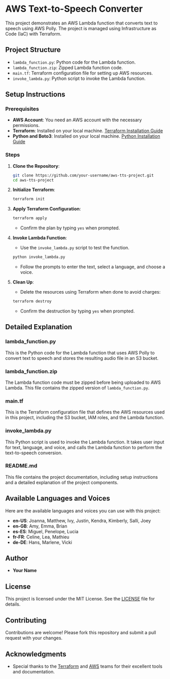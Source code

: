 # AWS Text-to-Speech Converter

This project demonstrates an AWS Lambda function that converts text to speech using AWS Polly. The project is managed using Infrastructure as Code (IaC) with Terraform.

## Project Structure

- `lambda_function.py`: Python code for the Lambda function.
- `lambda_function.zip`: Zipped Lambda function code.
- `main.tf`: Terraform configuration file for setting up AWS resources.
- `invoke_lambda.py`: Python script to invoke the Lambda function.

## Setup Instructions

### Prerequisites

- **AWS Account**: You need an AWS account with the necessary permissions.
- **Terraform**: Installed on your local machine. [Terraform Installation Guide](https://learn.hashicorp.com/tutorials/terraform/install-cli)
- **Python and Boto3**: Installed on your local machine. [Python Installation Guide](https://www.python.org/downloads/)

### Steps

1. **Clone the Repository**:
    ```sh
    git clone https://github.com/your-username/aws-tts-project.git
    cd aws-tts-project
    ```

2. **Initialize Terraform**:
    ```sh
    terraform init
    ```

3. **Apply Terraform Configuration**:
    ```sh
    terraform apply
    ```
   - Confirm the plan by typing `yes` when prompted.

4. **Invoke Lambda Function**:
    - Use the `invoke_lambda.py` script to test the function.

    ```sh
    python invoke_lambda.py
    ```

    - Follow the prompts to enter the text, select a language, and choose a voice.

5. **Clean Up**:
    - Delete the resources using Terraform when done to avoid charges:

    ```sh
    terraform destroy
    ```
    - Confirm the destruction by typing `yes` when prompted.

## Detailed Explanation

### lambda_function.py

This is the Python code for the Lambda function that uses AWS Polly to convert text to speech and stores the resulting audio file in an S3 bucket.

### lambda_function.zip

The Lambda function code must be zipped before being uploaded to AWS Lambda. This file contains the zipped version of `lambda_function.py`.

### main.tf

This is the Terraform configuration file that defines the AWS resources used in this project, including the S3 bucket, IAM roles, and the Lambda function.

### invoke_lambda.py

This Python script is used to invoke the Lambda function. It takes user input for text, language, and voice, and calls the Lambda function to perform the text-to-speech conversion.

### README.md

This file contains the project documentation, including setup instructions and a detailed explanation of the project components.

## Available Languages and Voices

Here are the available languages and voices you can use with this project:

- **en-US**: Joanna, Matthew, Ivy, Justin, Kendra, Kimberly, Salli, Joey
- **en-GB**: Amy, Emma, Brian
- **es-ES**: Miguel, Penelope, Lucia
- **fr-FR**: Celine, Lea, Mathieu
- **de-DE**: Hans, Marlene, Vicki

## Author

- **Your Name**

## License

This project is licensed under the MIT License. See the [LICENSE](LICENSE) file for details.

## Contributing

Contributions are welcome! Please fork this repository and submit a pull request with your changes.

## Acknowledgments

- Special thanks to the [Terraform](https://www.terraform.io/) and [AWS](https://aws.amazon.com/) teams for their excellent tools and documentation.
